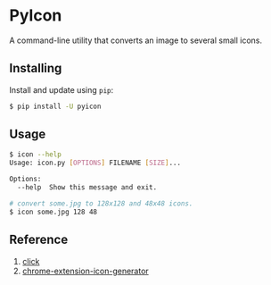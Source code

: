 # PyIcon

A command-line utility that converts an image to several small icons.

## Installing

Install and update using `pip`:

```sh
$ pip install -U pyicon
```

## Usage

```sh
$ icon --help
Usage: icon.py [OPTIONS] FILENAME [SIZE]...

Options:
  --help  Show this message and exit.

# convert some.jpg to 128x128 and 48x48 icons.
$ icon some.jpg 128 48
```

## Reference

1. [click](https://github.com/pallets/click)
2. [chrome-extension-icon-generator](https://github.com/neglect-yp/chrome-extension-icon-generator/blob/master/icon_generator.py)
